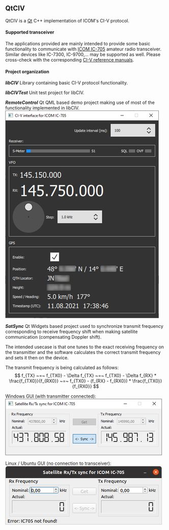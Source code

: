 ## QtCIV

QtCIV is a [Qt](https://www.qt.io/) C++ implementation of ICOM's CI-V protocol.

#### Supported transceiver

The applications provided are mainly intended to provide some basic functionality to communicate with [ICOM IC-705](https://www.icomjapan.com/lineup/products/IC-705/) amateur radio transceiver.
Similar devices like IC-7300, IC-9700,... may be supported as well. Please cross-check with the corresponding [CI-V reference manuals](https://www.icomjapan.com/support/manual/).

#### Project organization

***libCIV***
Library containing basic CI-V protocol functionality.

***libCIVTest***
Unit test project for libCIV.

***RemoteControl***
Qt QML based demo project making use of most of the functionality implemented in libCIV.
![Screenshot RemoteControl GUI](RemoteControl.png)

***SatSync***
Qt Widgets based project used to synchronize transmit frequency corresponding to receive frequency shift when making satellite communication (compensating Doppler shift).

The intended usecase is that one tunes to the exact receiving frequency on the transmitter and the software calculates the correct transmit frequency and sets it then on the device.

The transmit frequency is being calculated as follows:
$$
f_{TX} ~=~ f_{TX0} - \Delta f_{TX} ~=~ f_{TX0} - \Delta f_{RX} * \frac{f_{TX0}}{f_{RX0}} ~=~ f_{TX0} - (f_{RX} - f_{RX0}) * \frac{f_{TX0}}{f_{RX0}}
$$

Windows GUI (with transmitter connected):
![Screenshot SatSync GUI](SatSync.png)

Linux / Ubuntu GUI (no connection to transceiver):
![Screenshot SatSync GUI Ubuntu](SatSync_Ubuntu.png)


